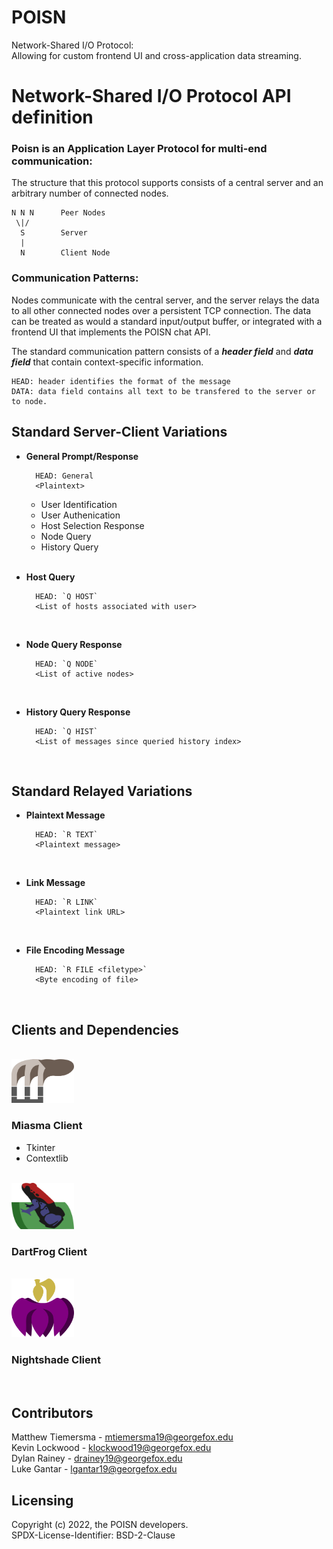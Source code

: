 # POISN
Network-Shared I/O Protocol:<br>
Allowing for custom frontend UI and cross-application data streaming.

# Network-Shared I/O Protocol API definition

### Poisn is an Application Layer Protocol for multi-end communication:

The structure that this protocol supports consists of a central server and an arbitrary number of connected nodes.

    N N N      Peer Nodes
     \|/
      S        Server
      |
      N        Client Node

### Communication Patterns:
Nodes communicate with the central server, and the server relays the data to all other connected nodes over a persistent TCP connection. The data can be treated as would a standard input/output buffer, or integrated with a frontend UI that implements the POISN chat API.

The standard communication pattern consists of a
***header field***
and
***data field***
that contain context-specific information.

    HEAD: header identifies the format of the message
    DATA: data field contains all text to be transfered to the server or to node.

## Standard Server-Client Variations

* **General Prompt/Response**

        HEAD: General
        <Plaintext>

    * User Identification
    * User Authenication
    * Host Selection Response
    * Node Query
    * History Query
<br><br>

* **Host Query**

        HEAD: `Q HOST`
        <List of hosts associated with user>
<br>

* **Node Query Response**

        HEAD: `Q NODE`
        <List of active nodes>
<br>

* **History Query Response**

        HEAD: `Q HIST`
        <List of messages since queried history index>
<br>

## Standard Relayed Variations

* **Plaintext Message**

        HEAD: `R TEXT`
        <Plaintext message>
<br>

* **Link Message**

        HEAD: `R LINK`
        <Plaintext link URL>
<br>

* **File Encoding Message**

        HEAD: `R FILE <filetype>`
        <Byte encoding of file>


<br>

## Clients and Dependencies
<br>

<img title="a title" alt="miasma" width="100" src="img/miasma_logo.png">

### Miasma Client
* Tkinter
* Contextlib

<br>
<img title="a title" alt="dartfrog" width="100" src="img/dartfrog_logo.png">

### DartFrog Client


<br>
<img title="a title" alt="nightshade" width="100" src="img/nightshade_logo.png">

### Nightshade Client


<br>

## Contributors
Matthew Tiemersma - mtiemersma19@georgefox.edu<br>
Kevin Lockwood - klockwood19@georgefox.edu<br>
Dylan Rainey - drainey19@georgefox.edu<br>
Luke Gantar - lgantar19@georgefox.edu<br>

## Licensing
Copyright (c) 2022, the POISN developers.<br>
SPDX-License-Identifier: BSD-2-Clause
